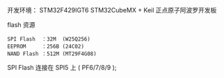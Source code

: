 开发环境：
STM32F429IGT6
STM32CubeMX + Keil
正点原子阿波罗开发板

flash 资源
~~~
SPI Flash  ：32M  (W25Q256)
EEPROM     ：256B (24C02)
NAND Flash ：512M (MT29F4G08)
~~~

SPI Flash 连接在 SPI5 上 ( PF6/7/8/9 );

